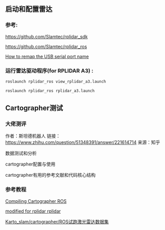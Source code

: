 ## 启动和配置雷达
### 参考:

https://github.com/Slamtec/rplidar_sdk

https://github.com/Slamtec/rplidar_ros

[How to remap the USB serial port name](https://github.com/robopeak/rplidar_ros/wiki)

### 运行雷达驱动程序(for RPLIDAR A3) :

```python
roslaunch rplidar_ros view_rplidar_a3.launch

roslaunch rplidar_ros rplidar_a3.launch
```

## Cartographer测试
### 大佬测评

作者：斯坦德机器人
链接：https://www.zhihu.com/question/51348391/answer/221614714  来源：知乎 

数据测试和分析

cartographer配置与使用

cartographer有用的参考文献和代码核心结构

 

### 参考教程
[Compiling Cartographer ROS](https://google-cartographer-ros.readthedocs.io/en/latest/compilation.html#building-installation)


[modified for rplidar rplidar](https://github.com/kinglintianxia/cartographer_ros)

[Karto_slam/cartographer/ROS试跑激光雷达数据集](https://blog.csdn.net/qq_24894159/article/details/81175656)

